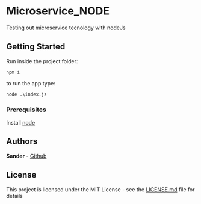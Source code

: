 # Microservice_NODE

Testing out microservice tecnology with nodeJs

## Getting Started

Run inside the project folder:
```
npm i
```

to run the app type:
```
node .\index.js
```

### Prerequisites

Install [node](https://nodejs.org/it/download/) 

## Authors

**Sander** - [Github](https://github.com/Sander972)

## License

This project is licensed under the MIT License - see the [LICENSE.md](LICENSE.md) file for details

